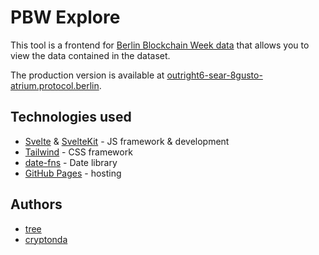 # PBW Explore

This tool is a frontend for [Berlin Blockchain Week data](https://github.com/blockchainweek/data) that allows you to view the data contained in the dataset.

The production version is available at [outright6-sear-8gusto-atrium.protocol.berlin](https://outright6-sear-8gusto-atrium.protocol.berlin).

## Technologies used

- [Svelte](https://svelte.dev/) & [SvelteKit](https://kit.svelte.dev/) - JS framework & development
- [Tailwind](https://tailwindcss.com/) - CSS framework
- [date-fns](https://date-fns.org/) - Date library
- [GitHub Pages](https://pages.github.com/) - hosting

## Authors

- [tree](https://github.com/burningtree)
- [cryptonda](https://github.com/cryptonda)
